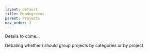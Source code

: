 ```yaml
---
layout: default
title: Mondegreens
parent: Projects
nav_order: 1
---
```


Details to come...

Debating whether i should group projects by categories or by project